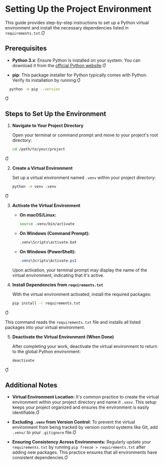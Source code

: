 # Setting Up the Project Environment

This guide provides step-by-step instructions to set up a Python virtual environment and install the necessary dependencies listed in `requirements.txt`.

## Prerequisites

- **Python 3.x**: Ensure Python is installed on your system. You can download it from the [official Python website](https://www.python.org/downloads/).

- **pip**: This package installer for Python typically comes with Python. Verify its installation by running:

  
```bash
  python -m pip --version
  ```


## Steps to Set Up the Environment

1. **Navigate to Your Project Directory**

   Open your terminal or command prompt and move to your project's root directory:

   ```bash
   cd /path/to/your/project
   ```


2. **Create a Virtual Environment**

   Set up a virtual environment named `.venv` within your project directory:

   ```bash
   python -m venv .venv
   ```


3. **Activate the Virtual Environment**

   - **On macOS/Linux:**

     ```bash
     source .venv/bin/activate
     ```

   - **On Windows (Command Prompt):**

     ```bash
     .venv\Scripts\activate.bat
     ```

   - **On Windows (PowerShell):**

     ```powershell
     .venv\Scripts\Activate.ps1
     ```

   Upon activation, your terminal prompt may display the name of the virtual environment, indicating that it's active.

4. **Install Dependencies from `requirements.txt`**

   With the virtual environment activated, install the required packages:

   ```bash
   pip install -r requirements.txt
   ```


   This command reads the `requirements.txt` file and installs all listed packages into your virtual environment.

5. **Deactivate the Virtual Environment (When Done)**

   After completing your work, deactivate the virtual environment to return to the global Python environment:

   ```bash
   deactivate
   ```


## Additional Notes

- **Virtual Environment Location:** It's common practice to create the virtual environment within your project directory and name it `.venv`. This setup keeps your project organized and ensures the environment is easily identifiable.

- **Excluding `.venv` from Version Control:** To prevent the virtual environment from being tracked by version control systems like Git, add `.venv/` to your `.gitignore` file.

- **Ensuring Consistency Across Environments:** Regularly update your `requirements.txt` by running `pip freeze > requirements.txt` after adding new packages. This practice ensures that all environments have consistent dependencies.

